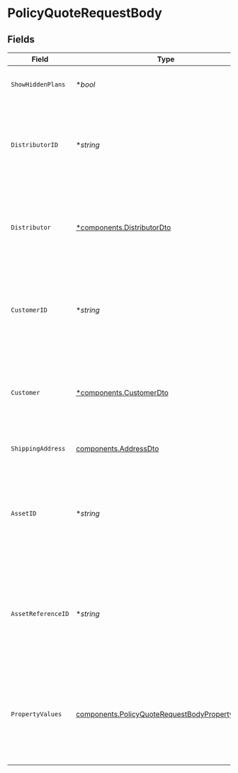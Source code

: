# PolicyQuoteRequestBody


## Fields

| Field                                                                                                                                                               | Type                                                                                                                                                                | Required                                                                                                                                                            | Description                                                                                                                                                         | Example                                                                                                                                                             |
| ------------------------------------------------------------------------------------------------------------------------------------------------------------------- | ------------------------------------------------------------------------------------------------------------------------------------------------------------------- | ------------------------------------------------------------------------------------------------------------------------------------------------------------------- | ------------------------------------------------------------------------------------------------------------------------------------------------------------------- | ------------------------------------------------------------------------------------------------------------------------------------------------------------------- |
| `ShowHiddenPlans`                                                                                                                                                   | **bool*                                                                                                                                                             | :heavy_minus_sign:                                                                                                                                                  | Whether or not to include 'hidden' plans in the response                                                                                                            |                                                                                                                                                                     |
| `DistributorID`                                                                                                                                                     | **string*                                                                                                                                                           | :heavy_minus_sign:                                                                                                                                                  | ID of the distributor for which the policy will be quoted.<br/><br/>Conditional: Only applicable when no 'distributor' data is provided.                            | dist_752b6169cf9648698602b10e85c17876                                                                                                                               |
| `Distributor`                                                                                                                                                       | [*components.DistributorDto](../../models/components/distributordto.md)                                                                                             | :heavy_minus_sign:                                                                                                                                                  | Data of the distributor for which the policy will be quoted.<br/><br/>Conditional: Only applicable when no 'distributorId' is provided.                             |                                                                                                                                                                     |
| `CustomerID`                                                                                                                                                        | **string*                                                                                                                                                           | :heavy_minus_sign:                                                                                                                                                  | ID of the customer for which the policy will be quoted.<br/><br/>Conditional: Only applicable when no 'customer' data is provided.                                  | cus_95fb1cc0a3044be582a553b49b491f70                                                                                                                                |
| `Customer`                                                                                                                                                          | [*components.CustomerDto](../../models/components/customerdto.md)                                                                                                   | :heavy_minus_sign:                                                                                                                                                  | Data of the customer for which the policy will be quoted.<br/><br/>Conditional: Only applicable when no 'customerId' is provided.                                   |                                                                                                                                                                     |
| `ShippingAddress`                                                                                                                                                   | [components.AddressDto](../../models/components/addressdto.md)                                                                                                      | :heavy_check_mark:                                                                                                                                                  | The address used to calculate the taxes                                                                                                                             |                                                                                                                                                                     |
| `AssetID`                                                                                                                                                           | **string*                                                                                                                                                           | :heavy_minus_sign:                                                                                                                                                  | ID of the asset for which the policy will be quoted.<br/>    <br/>Conditional: Only applicable when no 'assetReferenceId' or 'propertyValues' are provided.         | ast_9ae3735979b34a91a250bf25a5c902d0                                                                                                                                |
| `AssetReferenceID`                                                                                                                                                  | **string*                                                                                                                                                           | :heavy_minus_sign:                                                                                                                                                  | User defined unique ID for the asset. Will fail if asset does not exist.<br/><br/>Conditional: Only applicable when no 'assetId' or 'propertyValues' are provided.  |                                                                                                                                                                     |
| `PropertyValues`                                                                                                                                                    | [components.PolicyQuoteRequestBodyPropertyValues](../../models/components/policyquoterequestbodypropertyvalues.md)                                                  | :heavy_check_mark:                                                                                                                                                  | JSON object of property values related to the selected policy property set.<br/>    <br/>Conditional: Only applicable when no 'assetId' or 'assetReferenceId' are provided. | {}                                                                                                                                                                  |